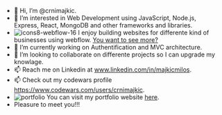 - 👋 Hi, I’m @crnimajkic.
- 👀 I’m interested in Web Development using JavaScript, Node.js, Express, React, MongoDB and other frameworks and libraries.
- ![icons8-webflow-16](https://user-images.githubusercontent.com/105221872/210287480-d53353d1-8aa1-46ef-aa31-0dc7c625aafa.png)   I enjoy building websites for differente kind of businesses using webflow. [You want to see more?](https://crnimajkics-portfolio.webflow.io/)
- 🌱 I’m currently working on Authentification and MVC architecture.
- 💞️ I’m looking to collaborate on differente projects so I can upgrade my knowlage.
- 📫 Reach me on Linkedin at www.linkedin.com/in/majkicmilos.
- 📫 Check out my codewars profile https://www.codewars.com/users/crnimajkic.
-  ![portfolio](https://user-images.githubusercontent.com/105221872/210175847-14af3366-0fd2-4c85-8bf6-d2eccd333225.png)   You can visit my portfolio website [here](https://crnimajkics-portfolio.webflow.io/).
- Pleasure to meet you!!!
<!---
crnimajkic/crnimajkic is a ✨ special ✨ repository because its `README.md` (this file) appears on your GitHub profile.
You can click the Preview link to take a look at your changes.
--->

